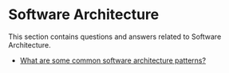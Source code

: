 # Software Architecture

This section contains questions and answers related to Software Architecture.

- [What are some common software architecture patterns?](./common_software_architecture_patterns.md)
